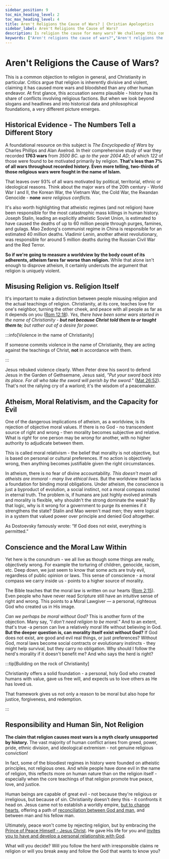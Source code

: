 ```yaml
---
sidebar_position: 9
toc_min_heading_level: 2
toc_max_heading_level: 4
title: Aren't Religions the Cause of Wars? | Christian Apologetics
sidebar_label: Aren't Religions the Cause of Wars?
description: Is religion the cause for many wars? We challenge this common claim, exploring historical evidence, the nature of atheistic regimes, and the link between faith and objective morality.
keywords: ["Aren't religions the cause of wars?","Aren't religions the cause for so many wars","religion and war","Christianity and violence","atheism and morality","moral relativism","conscience and God","is religion dangerous"]
---
```


# Aren't Religions the Cause of Wars? 

This is a common objection to religion in general, and Christianity in particular. Critics argue
that religion is inherently divisive and violent, claiming it has caused more wars and bloodshed than any
other human endeavor. At first glance, this accusation *seems* plausible - history has its share of
conflicts involving religious factions. But when we look beyond slogans and headlines and into historical
data and philosophical foundations, a very different picture emerges.

## Historical Evidence - The Numbers Tell a Different Story

A foundational resource on this subject is *The Encyclopedia of Wars* by Charles Phillips and Alan Axelrod.
In their comprehensive study of war they recorded **1763 wars** from *3500 BC. up to the year 2004 AD*; of which *122* of those
were found to be motivated primarily by religion. **That's less than 7% of all wars throughout recorded history.
Even more telling, two-thirds of those religious wars were fought in the name of Islam.**

That leaves over 93% of all wars motivated by political, territorial, ethnic or ideological reasons. Think
about the major wars of the 20th century - World War I and II, the Korean War, the Vietnam War, the Cold War,
the Rwandan Genocide - **none** *were religious conflicts.*

It's also worth highlighting that atheistic regimes (and not religion) have been responsible for the most
catastrophic mass killings in human history. Joseph Stalin, leading an explicitly atheistic Soviet Union,
is estimated to have caused the deaths of up to 60 million people through purges, famines, and gulags.
Mao Zedong's communist regime in China is responsible for an estimated 40 million deaths. Vladimir Lenin,
another atheist revolutionary, was responsible for around 5 million deaths during the Russian Civil War
and the Red Terror. 

**So if we're going to measure a worldview by the body count of its adherents, atheism fares far worse
than religion.** While that alone isn't enough to disprove atheism, it certainly undercuts the argument
that religion is uniquely violent.

## Misusing Religion vs. Religion Itself

It's important to make a distinction between people misusing religion and the actual teachings of religion.
Christianity, at its core, teaches love for one's neighbor, turning the other cheek, and peace with all
people as far as it depends on you
([Rom 12:18](https://www.biblegateway.com/passage/?search=Rom%2012%3A18&version=NKJV)). *Yes, there have
been some wars started in the name of Christianity - **but not because Christ told them to or taught them to**; but
rather out of a desire for power.*

:::info[Violence in the name of Christianity]

If someone commits violence in the name of Christianity, they are acting against the teachings of Christ,
**not** in accordance with them.

:::

Jesus rebuked violence clearly. When Peter drew his sword to defend Jesus in the Garden of Gethsemane,
Jesus said, *"Put your sword back into its place. For all who take the sword will perish by the sword."*
([Mat 26:52](https://www.biblegateway.com/passage/?search=Mat%2026%3A52&version=NKJV)). That's not the
rallying cry of a warlord; it's the wisdom of a peacemaker.

## Atheism, Moral Relativism, and the Capacity for Evil

One of the dangerous implications of atheism, as a worldview, is its rejection of objective moral values.
If there is no God - no transcendent source of right and wrong - then morality becomes subjective and
relative. What is *right* for one person may be *wrong* for another, with no higher authority to
adjudicate between them.

This is called moral relativism - the belief that morality is not objective, but is based on personal
or cultural preferences. If no action is objectively wrong, then anything becomes justifiable given
the right circumstances.

In atheism, there is no fear of divine accountability. *This doesn't mean all atheists are immoral - many
live ethical lives.* But the worldview itself lacks a foundation for binding moral obligations. Under
atheism, the conscience is just a byproduct of evolution, a social instinct, not a moral compass
rooted in eternal truth. The problem is, if humans are just highly evolved animals and morality is
flexible, why shouldn't the strong dominate the weak? By that logic, why is it wrong for a government
to purge its enemies if it strengthens the state? Stalin and Mao weren't mad men; they were logical
in a system that valued power over principle and denied God altogether.

As Dostoevsky famously wrote: “If God does not exist, everything is permitted.”

## Conscience and the Moral Law Within

Yet here is the conundrum - we all live as though some things are really, objectively wrong. For example the
torturing of children, genocide, racism, etc. Deep down, we just seem to know that some acts are truly evil,
regardless of public opinion or laws. This sense of conscience - a moral compass we carry inside us - points
to a higher source of morality.

The Bible teaches that the moral law is written on our hearts
([Rom 2:15](https://www.biblegateway.com/passage/?search=Rom%202%3A15&version=NKJV)). Even people who have
never read Scripture still have an intuitive sense of right and wrong. This points to a Moral Lawgiver — a
personal, righteous God who created us in His image.

*Can we perhaps be moral without God?* This is another form of the objection. Many say, *"I don't need
religion to be moral."* And to an extent, that's true -a person can live a relatively moral life without
believing in God. **But the deeper question is, can morality itself exist without God?** If God does not
exist, are good and evil real things, or just preferences? Without God, moral laws become social
contracts or evolutionary instincts - they might help survival, but they carry no obligation. Why should
I follow the herd's morality if it doesn't benefit me? And who says the herd is right?

:::tip[Building on the rock of Christianity]

Christianity offers a solid foundation - a personal, holy God who created humans with value, gave us free
will, and expects us to love others as He has loved us. 

That framework gives us not only a reason to be moral but also hope for justice, forgiveness, and redemption.

:::

## Responsibility and Human Sin, Not Religion

**The claim that religion causes most wars is a myth clearly unsupported by history.** The vast majority
of human conflict arises from greed, power, pride, ethnic division, and ideological extremism - not genuine
religious conviction!

In fact, some of the bloodiest regimes in history were founded on atheistic principles, not religious ones.
And while people have done evil in the name of religion, this reflects more on human nature than on the
religion itself - especially when the core teachings of that religion promote true peace, love, and justice.

Human beings are capable of great evil - not because they're religious or irreligious, but because of sin.
Christianity doesn't deny this - it confronts it head on. Jesus came not to establish a worldly empire,
[but to change hearts](../../jesus/because-he-lives/salvation-and-redemption.md), offering a path of
[reconciliation between God and man](../../jesus/crediblilty/why-jesus-came.md), and between man and
his fellow man.

Ultimately, peace won't come by rejecting religion, but by embracing the
[Prince of Peace Himself - Jesus Christ](../../jesus/because-he-lives/unshakeable-peace.md). He gave His life
for you and [invites you to have and develop a personal relationship with God](../../jesus/because-he-lives/new-identity-in-christ.mdx).

What will you decide? Will you follow the herd with irresponsible claims re religion or will you
break away and follow the God that wants to know you?
